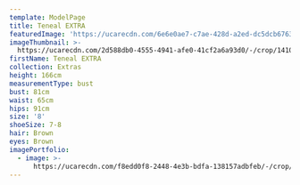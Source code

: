 ```yaml
---
template: ModelPage
title: Teneal EXTRA
featuredImage: 'https://ucarecdn.com/6e6e0ae7-c7ae-428d-a2ed-dc5dcb67637b/'
imageThumbnail: >-
  https://ucarecdn.com/2d588db0-4555-4941-afe0-41cf2a6a93d0/-/crop/1410x1846/229,409/-/preview/
firstName: Teneal EXTRA
collection: Extras
height: 166cm
measurementType: bust
bust: 81cm
waist: 65cm
hips: 91cm
size: '8'
shoeSize: 7-8
hair: Brown
eyes: Brown
imagePortfolio:
  - image: >-
      https://ucarecdn.com/f8edd0f8-2448-4e3b-bdfa-138157adbfeb/-/crop/1478x1876/185,418/-/preview/
---
```



